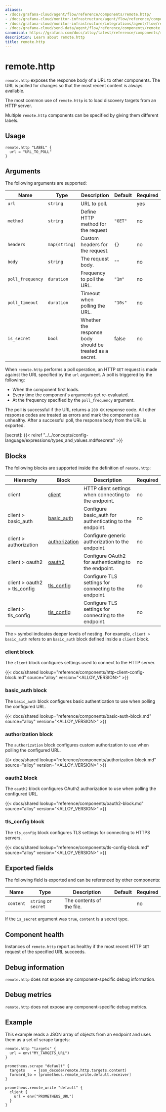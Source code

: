 ```yaml
---
aliases:
- /docs/grafana-cloud/agent/flow/reference/components/remote.http/
- /docs/grafana-cloud/monitor-infrastructure/agent/flow/reference/components/remote.http/
- /docs/grafana-cloud/monitor-infrastructure/integrations/agent/flow/reference/components/remote.http/
- /docs/grafana-cloud/send-data/agent/flow/reference/components/remote.http/
canonical: https://grafana.com/docs/alloy/latest/reference/components/remote.http/
description: Learn about remote.http
title: remote.http
---
```


# remote.http

`remote.http` exposes the response body of a URL to other components. The URL
is polled for changes so that the most recent content is always available.

The most common use of `remote.http` is to load discovery targets from an HTTP
server.

Multiple `remote.http` components can be specified by giving them different
labels.

## Usage

```river
remote.http "LABEL" {
  url = "URL_TO_POLL"
}
```

## Arguments

The following arguments are supported:

Name | Type | Description | Default | Required
---- | ---- | ----------- | ------- | --------
`url` | `string` | URL to poll. | | yes
`method` | `string` | Define HTTP method for the request | `"GET"` | no
`headers` | `map(string)` | Custom headers for the request. | `{}` | no
`body`    | `string`      | The request body. | `""` | no
`poll_frequency` | `duration` | Frequency to poll the URL. | `"1m"` | no
`poll_timeout` | `duration` | Timeout when polling the URL. | `"10s"` | no
`is_secret` | `bool` | Whether the response body should be treated as a secret. | false | no

When `remote.http` performs a poll operation, an HTTP `GET` request is made
against the URL specified by the `url` argument. A poll is triggered by the
following:

* When the component first loads.
* Every time the component's arguments get re-evaluated.
* At the frequency specified by the `poll_frequency` argument.

The poll is successful if the URL returns a `200 OK` response code. All other
response codes are treated as errors and mark the component as unhealthy. After
a successful poll, the response body from the URL is exported.

[secret]: {{< relref "../../concepts/config-language/expressions/types_and_values.md#secrets" >}}

## Blocks

The following blocks are supported inside the definition of `remote.http`:

Hierarchy | Block | Description | Required
--------- | ----- | ----------- | --------
client | [client][] | HTTP client settings when connecting to the endpoint. | no
client > basic_auth | [basic_auth][] | Configure basic_auth for authenticating to the endpoint. | no
client > authorization | [authorization][] | Configure generic authorization to the endpoint. | no
client > oauth2 | [oauth2][] | Configure OAuth2 for authenticating to the endpoint. | no
client > oauth2 > tls_config | [tls_config][] | Configure TLS settings for connecting to the endpoint. | no
client > tls_config | [tls_config][] | Configure TLS settings for connecting to the endpoint. | no

The `>` symbol indicates deeper levels of nesting. For example, `client >
basic_auth` refers to an `basic_auth` block defined inside a `client` block.

[client]: #client-block
[basic_auth]: #basic_auth-block
[authorization]: #authorization-block
[oauth2]: #oauth2-block
[tls_config]: #tls_config-block

### client block

The `client` block configures settings used to connect to the HTTP
server.

{{< docs/shared lookup="reference/components/http-client-config-block.md" source="alloy" version="<ALLOY_VERSION>" >}}

### basic_auth block

The `basic_auth` block configures basic authentication to use when polling the
configured URL.

{{< docs/shared lookup="reference/components/basic-auth-block.md" source="alloy" version="<ALLOY_VERSION>" >}}

### authorization block

The `authorization` block configures custom authorization to use when polling
the configured URL.

{{< docs/shared lookup="reference/components/authorization-block.md" source="alloy" version="<ALLOY_VERSION>" >}}

### oauth2 block

The `oauth2` block configures OAuth2 authorization to use when polling the
configured URL.

{{< docs/shared lookup="reference/components/oauth2-block.md" source="alloy" version="<ALLOY_VERSION>" >}}

### tls_config block

The `tls_config` block configures TLS settings for connecting to HTTPS servers.

{{< docs/shared lookup="reference/components/tls-config-block.md" source="alloy" version="<ALLOY_VERSION>" >}}

## Exported fields

The following field is exported and can be referenced by other components:

Name | Type | Description | Default | Required
---- | ---- | ----------- | ------- | --------
`content` | `string` or `secret` | The contents of the file. | | no

If the `is_secret` argument was `true`, `content` is a secret type.

## Component health

Instances of `remote.http` report as healthy if the most recent HTTP `GET`
request of the specified URL succeeds.

## Debug information

`remote.http` does not expose any component-specific debug information.

## Debug metrics

`remote.http` does not expose any component-specific debug metrics.

## Example

This example reads a JSON array of objects from an endpoint and uses them as a
set of scrape targets:

```river
remote.http "targets" {
  url = env("MY_TARGETS_URL")
}

prometheus.scrape "default" {
  targets    = json_decode(remote.http.targets.content)
  forward_to = [prometheus.remote_write.default.receiver]
}

prometheus.remote_write "default" {
  client {
    url = env("PROMETHEUS_URL")
  }
}
```
